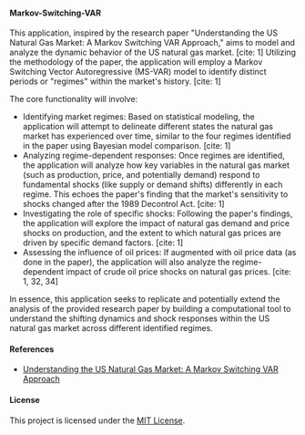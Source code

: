 #### Markov-Switching-VAR
This application, inspired by the research paper "Understanding the US Natural Gas Market: A Markov Switching VAR Approach," aims to model and analyze the dynamic behavior of the US natural gas market. [cite: 1] Utilizing the methodology of the paper, the application will employ a Markov Switching Vector Autoregressive (MS-VAR) model to identify distinct periods or "regimes" within the market's history. [cite: 1]

The core functionality will involve:

- Identifying market regimes: Based on statistical modeling, the application will attempt to delineate different states the natural gas market has experienced over time, similar to the four regimes identified in the paper using Bayesian model comparison. [cite: 1]
- Analyzing regime-dependent responses: Once regimes are identified, the application will analyze how key variables in the natural gas market (such as production, price, and potentially demand) respond to fundamental shocks (like supply or demand shifts) differently in each regime. This echoes the paper's finding that the market's sensitivity to shocks changed after the 1989 Decontrol Act. [cite: 1]
- Investigating the role of specific shocks: Following the paper's findings, the application will explore the impact of natural gas demand and price shocks on production, and the extent to which natural gas prices are driven by specific demand factors. [cite: 1]
- Assessing the influence of oil prices: If augmented with oil price data (as done in the paper), the application will also analyze the regime-dependent impact of crude oil price shocks on natural gas prices. [cite: 1, 32, 34]

In essence, this application seeks to replicate and potentially extend the analysis of the provided research paper by building a computational tool to understand the shifting dynamics and shock responses within the US natural gas market across different identified regimes.

#### References
- [Understanding the US Natural Gas Market: A Markov Switching VAR Approach](https://papers.ssrn.com/sol3/papers.cfm?abstract_id=3156000)

#### License
This project is licensed under the [MIT License](https://github.com/manuelmusngi/regime_switching_models/edit/main/LICENSE).
